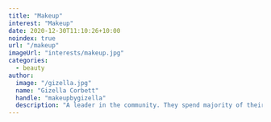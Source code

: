 ```yaml
---
title: "Makeup"
interest: "Makeup"
date: 2020-12-30T11:10:26+10:00
noindex: true
url: "/makeup"
imageUrl: "interests/makeup.jpg"
categories:
  - beauty
author:
  image: "/gizella.jpg"
  name: "Gizella Corbett"
  handle: "makeupbygizella"
  description: "A leader in the community. They spend majority of their time fostering and growing the community."
---
```



